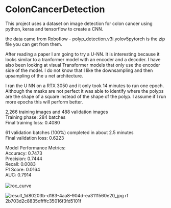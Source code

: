 # ColonCancerDetection
This project uses a dataset on image detection for colon cancer using python, keras and tensorflow to create a CNN.

the data came from Roboflow - polyp_detection.v3i.yolov5pytorch is the zip file you can get from them.

After reading a paper I am going to try a U-NN. It is interesting because it looks similar to a tranformer model with an encoder and a decoder. I have also been looking at visual Transformer models that only use the encoder side of the model. I do not know that I like the downsampling and then upsampling of the u net architecture.

I ran the U NN on a RTX 3050 and it only took 14 minutes to run one epoch. Although the masks are not perfect it was able to identify where the polyps are the shape of a square instead of the shape of the polyp. I assume if I run more epochs this will perform better.

2,266 training images and 488 validation images<br/>
Training phase: 284 batches<br/>
Final training loss: 0.4080<br/>

61 validation batches (100%) completed in about 2.5 minutes<br/>
Final validation loss: 0.6223<br/>

Model Performance Metrics:<br/>
Accuracy: 0.7473<br/>
Precision: 0.7444<br/>
Recall: 0.0083<br/>
F1 Score: 0.0164<br/>
AUC: 0.7914<br/>
<br/>
![roc_curve](https://github.com/user-attachments/assets/1035b54a-7e2b-4cf1-b0fd-444601422b7d)

![result_1d80203b-d183-4aa8-904d-ea3111560e20_jpg rf 2b703d2c8835dffffc35016f3fd5101f](https://github.com/user-attachments/assets/93b05727-1253-441c-9360-8213cc92610f)







